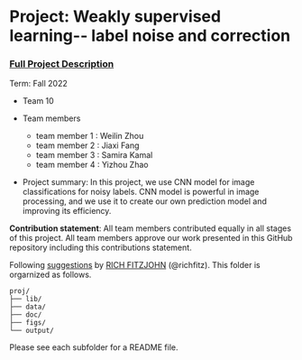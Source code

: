 # Project: Weakly supervised learning-- label noise and correction


### [Full Project Description](doc/project3_desc.md)

Term: Fall 2022

+ Team 10
+ Team members
	+ team member 1 : Weilin Zhou
	+ team member 2 : Jiaxi Fang	
	+ team member 3 : Samira Kamal	
	+ team member 4 : Yizhou Zhao	

+ Project summary: In this project, we use CNN model for image classifications for noisy labels. CNN model is powerful in image processing, and we use it to create our own prediction model and improving its efficiency.
	
**Contribution statement**: All team members contributed equally in all stages of this project. All team members approve our work presented in this GitHub repository including this contributions statement. 

Following [suggestions](http://nicercode.github.io/blog/2013-04-05-projects/) by [RICH FITZJOHN](http://nicercode.github.io/about/#Team) (@richfitz). This folder is orgarnized as follows.

```
proj/
├── lib/
├── data/
├── doc/
├── figs/
└── output/
```

Please see each subfolder for a README file.
